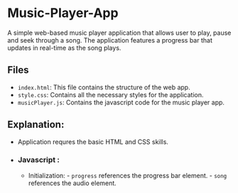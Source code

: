 # Music-Player-App

A simple web-based music player application that allows user to play, pause and seek through a song. The application features a progress bar that updates in real-time as the song plays.

## Files

- `index.html`: This file contains the structure of the web app.
- `style.css`: Contains all the necessary styles for the application.
- `musicPlayer.js`: Contains the javascript code for the music player app.

## Explanation: 
- Application requres the basic HTML and CSS skills.
- ### Javascript :
    - Initialization:
          - `progress` references the progress bar element.
          - `song` references the audio element.

